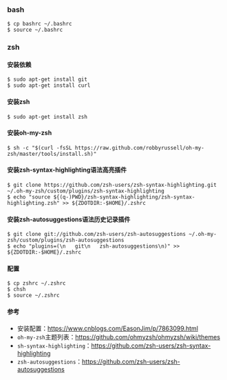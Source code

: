 ### bash
```
$ cp bashrc ~/.bashrc
$ source ~/.bashrc
```

### zsh
#### 安装依赖
```
$ sudo apt-get install git
$ sudo apt-get install curl
```

#### 安装zsh
```
$ sudo apt-get install zsh
```

#### 安装oh-my-zsh
```
$ sh -c "$(curl -fsSL https://raw.github.com/robbyrussell/oh-my-zsh/master/tools/install.sh)"
```

#### 安装zsh-syntax-highlighting语法高亮插件
```
$ git clone https://github.com/zsh-users/zsh-syntax-highlighting.git ~/.oh-my-zsh/custom/plugins/zsh-syntax-highlighting
$ echo "source ${(q-)PWD}/zsh-syntax-highlighting/zsh-syntax-highlighting.zsh" >> ${ZDOTDIR:-$HOME}/.zshrc
```

#### 安装zsh-autosuggestions语法历史记录插件
```
$ git clone git://github.com/zsh-users/zsh-autosuggestions ~/.oh-my-zsh/custom/plugins/zsh-autosuggestions
$ echo "plugins=(\n   git\n   zsh-autosuggestions\n)" >> ${ZDOTDIR:-$HOME}/.zshrc
```

#### 配置
```
$ cp zshrc ~/.zshrc
$ chsh
$ source ~/.zshrc
```

#### 参考
- 安装配置：https://www.cnblogs.com/EasonJim/p/7863099.html
- `oh-my-zsh`主题列表：https://github.com/ohmyzsh/ohmyzsh/wiki/themes
- `sh-syntax-highlighting`：https://github.com/zsh-users/zsh-syntax-highlighting
- `zsh-autosuggestions`：https://github.com/zsh-users/zsh-autosuggestions

